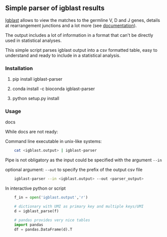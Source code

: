 ## Simple parser of igblast results

[Igblast](https://github.com/ncbi/igblast) allows to view the matches to the germline V, D and J genes, details at rearrangement junctions and a lot more (see [documentation](https://ncbi.github.io/igblast/)).  

The output includes a lot of information in a format that can't be directly used in statistical analyses.  

This simple script parses igblast output into a csv formatted table, easy to understand and ready to include in a statistical analysis.


### Installation

1. pip install igblast-parser  
2. conda install -c bioconda igblast-parser   

3. python setup.py install

### Usage

docs

While docs are not ready:

Command line executable in unix-like systems:
```bash
	cat <igblast.output> | igblast-parser
``` 
Pipe is not obligatory as the input could be specified with the argument `--in`   

optional argument: `--out` to specify the prefix of the output csv file   
```bash
	igblast-parser --in <igblast.output> --out <parser_output>
```

In interactive python or script
```python
	f_in = open('igblast.output','r')

	# dictionary with UMI as primary key and multiple keys/UMI
	d = igblast_parse(f)

	# pandas provides very nice tables
 	import pandas
	df = pandas.DataFrame(d).T
```


